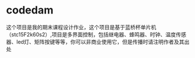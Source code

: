 # codedam
这个项目是我的期末课程设计作业，这个项目是基于蓝桥杯单片机（stc15F2k60s2）,项目是多界面控制，包括继电器、蜂鸣器、时钟、温度传感器、led灯、矩阵按键等等，你可以非商业使用它，但是传播时请注明作者及其出处
